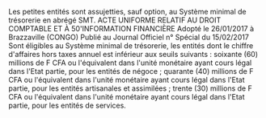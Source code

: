 Les petites entités sont assujetties, sauf option, au Système minimal de trésorerie en abrégé SMT.
ACTE UNIFORME RELATIF AU DROIT COMPTABLE ET À 50'INFORMATION FINANCIÈRE Adopté le 26/01/2017 à Brazzaville (CONGO) Publié au Journal Officiel n° Spécial du 15/02/2017
Sont éligibles au Système minimal de trésorerie, les entités dont le chiffre d'affaires hors taxes annuel est inférieur
aux seuils suivants :
soixante (60) millions de F CFA ou l'équivalent dans l'unité monétaire ayant cours légal dans l'Etat partie,
pour les entités de négoce ;
quarante (40) millions de F CFA ou l'équivalent dans l'unité monétaire ayant cours légal dans l'Etat partie,
pour les entités artisanales et assimilées ;
trente (30) millions de F CFA ou l'équivalent dans l'unité monétaire ayant cours légal dans l'Etat partie, pour
les entités de services.